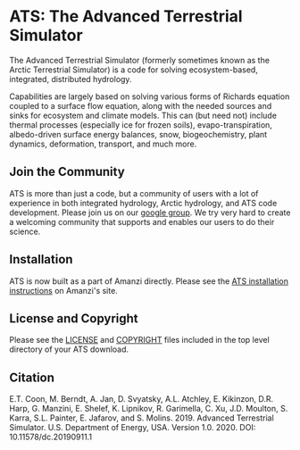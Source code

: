 ATS: The Advanced Terrestrial Simulator
=======================================

The Advanced Terrestrial Simulator (formerly sometimes known as the Arctic Terrestrial Simulator) is a code for solving ecosystem-based, integrated, distributed hydrology.

Capabilities are largely based on solving various forms of Richards equation coupled to a surface flow equation, along with the needed sources and sinks for ecosystem and climate models.  This can (but need not) include thermal processes (especially ice for frozen soils), evapo-transpiration, albedo-driven surface energy balances, snow, biogeochemistry, plant dynamics, deformation, transport, and much more.

Join the Community
------------------

ATS is more than just a code, but a community of users with a lot of experience in both integrated hydrology, Arctic hydrology, and ATS code development.  Please join us on our [google group](https://groups.google.com/forum/#!forum/ats-users).  We try very hard to create a welcoming community that supports and enables our users to do their science.


Installation
------------

ATS is now built as a part of Amanzi directly. Please see the [ATS installation instructions](https://github.com/amanzi/amanzi/blob/master/INSTALL_ATS.md) on Amanzi's site.


License and Copyright
---------------------

Please see the [LICENSE](https://github.com/amanzi/ats/blob/master/LICENSE) and [COPYRIGHT](https://github.com/amanzi/ats/blob/master/COPYRIGHT) files included in the top level directory of your ATS download.

Citation
--------

E.T. Coon, M. Berndt, A. Jan, D. Svyatsky, A.L. Atchley, E. Kikinzon, D.R. Harp, G. Manzini, E. Shelef, K. Lipnikov, R. Garimella, C. Xu, J.D. Moulton, S. Karra, S.L. Painter, E. Jafarov, and S. Molins. 2019. Advanced Terrestrial Simulator. U.S. Department of Energy, USA. Version 1.0. 2020. DOI: 10.11578/dc.20190911.1
